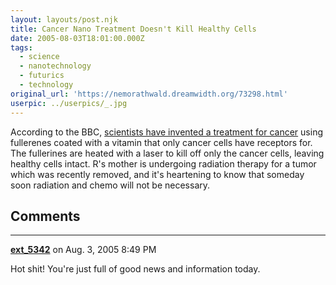 ```yaml
---
layout: layouts/post.njk
title: Cancer Nano Treatment Doesn't Kill Healthy Cells
date: 2005-08-03T18:01:00.000Z
tags:
  - science
  - nanotechnology
  - futurics
  - technology
original_url: 'https://nemorathwald.dreamwidth.org/73298.html'
userpic: ../userpics/_.jpg
---
```

According to the BBC, [scientists have invented a treatment for cancer](http://news.bbc.co.uk/1/hi/health/4734507.stm) using fullerenes coated with a vitamin that only cancer cells have receptors for. The fullerines are heated with a laser to kill off only the cancer cells, leaving healthy cells intact. R's mother is undergoing radiation therapy for a tumor which was recently removed, and it's heartening to know that someday soon radiation and chemo will not be necessary.

## Comments

---

**[ext_5342](https://www.dreamwidth.org/users/ext_5342)** on Aug. 3, 2005 8:49 PM

Hot shit! You're just full of good news and information today.
